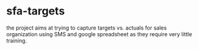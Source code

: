 sfa-targets
===========

the project aims at trying to capture targets vs. actuals for sales organization using SMS and google spreadsheet as they require very little training.
